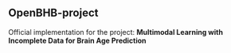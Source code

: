 ## OpenBHB-project 

Official implementation for the project: **Multimodal Learning with Incomplete Data for Brain Age Prediction**
